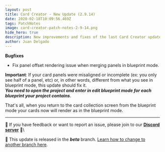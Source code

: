 ```yaml
---
layout: post
title: Card Creator - New Update (2.9.14)
date: 2020-02-18T10:09:56.469Z
tags: PatchNotes
image: card-creator-patch-notes-2-9-14.png
hide_hero: true
description: New improvements and fixes of the last Card Creator update!
author: Juan Delgado
---
```

<!--StartFragment-->

**Bugfixes**

* Fix panel offset rendering issue when merging panels in blueprint mode.


**Important**: If your card panels were misaligned or incomplete (ex: you only see half of a panel, etc) or, in other words, different from what you see in blueprint mode, this update should fix it.\
***You need to open the project and enter in edit blueprint mode for each blueprint your project contains***.

That's all, when you return to the card collection screen from the blueprint mode your cards now will render as in the blueprint mode.

---

📌 If you have feedback or want to report an issue, please join to our **[Discord server](http://discord.gg/pixelatto)** 💬\

📌 This update is released in the ***beta*** branch. [Learn how to change to another branch here](/blog/beta-and-legacy-versions).
